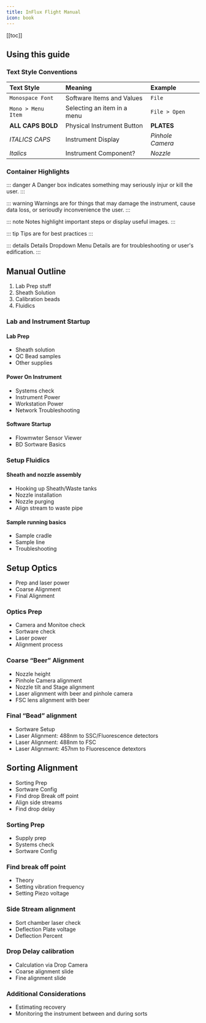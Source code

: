 ```yaml
---
title: InFlux Flight Manual 
icon: book
---
```




<!-- Reference Links -->
<!-- Usage -->
<!-- [img-label]: ./assets/filename.png -->
<!-- ![Caption Text][img-label] -->
<!-- Assets -->

<!-- URLs -->

<!-- End Ref Links -->


[[toc]]



## Using this guide

### Text Style Conventions

|    **Text Style**  |        **Meaning**          |    **Example**   |  
|:-------------------|:----------------------------|:-----------------|  
| `Monospace Font`   | Software Items and Values   | `File`           |  
| `Mono > Menu Item` | Selecting an item in a menu | `File > Open`    |  
| **ALL CAPS BOLD**  | Physical Instrument Button  | **PLATES**       |
| *ITALICS CAPS*     | Instrument Display          | *Pinhole Camera* |
| *Italics*          | Instrument Component?       | *Nozzle*         |

### Container Highlights

::: danger 
A Danger box indicates something may seriously injur or kill the user.
:::

::: warning
Warnings are for things that may damage the instrument, cause data loss, or serioudly inconvenience the user.
:::


::: note
Notes highlight important steps or display useful images.
:::

::: tip
Tips are for best practices
:::

::: details Details Dropdown Menu 
Details are for troubleshooting or user's edification.
:::

## Manual Outline

1.  Lab Prep stuff
2.  Sheath Solution 
3.  Calibration beads
4.  Fluidics 
   
### Lab and Instrument Startup

#### Lab Prep

-   Sheath solution 
-   QC Bead samples
-   Other supplies

#### Power On Instrument

-   Systems check
-   Instrument Power
-   Workstation Power
-   Network Troubleshooting

#### Software Startup

- Flowmwter Sensor Viewer
- BD Sortware Basics

### Setup Fluidics

#### Sheath and nozzle assembly

-   Hooking up Sheath/Waste tanks
-   Nozzle installation
-   Nozzle purging
-   Align stream to waste pipe

#### Sample running basics

-   Sample cradle
-   Sample line
-   Troubleshooting

## Setup Optics

-   Prep and laser power
-   Coarse Alignment
-   Final Alignment 

### Optics Prep

-   Camera and Monitoe check 
-   Sortware check
-   Laser power
-   Alignment process

### Coarse “Beer” Alignment

-   Nozzle height
-   Pinhole Camera alignment 
-   Nozzle tilt and Stage alignment
-   Laser alignment with beer and pinhole camera
-   FSC lens alignment with beer

### Final “Bead” alignment

-   Sortware Setup
-   Laser Alignment: 488nm to SSC/Fluorescence detectors 
-   Laser Alignment: 488nm to FSC
-   Laser Alignmwnt: 457nm to Fluorescence detextors 

## Sorting Alignment

-   Sorting Prep 
-   Sortware Config
-   Find drop Break off point
-   Align side streams
-   Find drop delay

### Sorting Prep

-   Supply prep
-   Systems check
-   Sortware Config

### Find break off point

-   Theory
-   Setting vibration frequency
-   Setting Piezo voltage 

### Side Stream alignment

-   Sort chamber laser check
-   Deflection Plate voltage 
-   Deflection Percent

### Drop Delay calibration

-   Calculation via Drop Camera
-   Coarse alignment slide
-   Fine alignment slide

### Additional Considerations

-   Estimating recovery
-   Monitoring the instrument between and during sorts 


